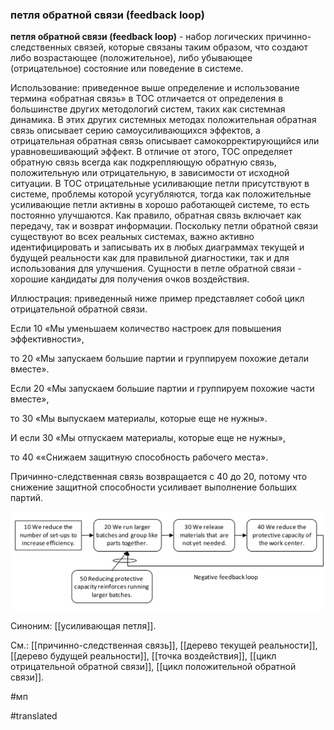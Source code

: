 ### петля обратной связи (feedback loop)

**петля обратной связи (feedback loop)** - набор логических причинно-следственных связей, которые связаны таким образом, что создают либо возрастающее (положительное), либо убывающее (отрицательное) состояние или поведение в системе.

Использование: приведенное выше определение и использование термина «обратная связь» в ТОС отличается от определения в большинстве других методологий систем, таких как системная динамика. В этих других системных методах положительная обратная связь описывает серию самоусиливающихся эффектов, а отрицательная обратная связь описывает самокорректирующийся или уравновешивающий эффект. В отличие от этого, TOC определяет обратную связь всегда как подкрепляющую обратную связь, положительную или отрицательную, в зависимости от исходной ситуации. В TOC отрицательные усиливающие петли присутствуют в системе, проблемы которой усугубляются, тогда как положительные усиливающие петли активны в хорошо работающей системе, то есть постоянно улучшаются. Как правило, обратная связь включает как передачу, так и возврат информации. Поскольку петли обратной связи существуют во всех реальных системах, важно активно идентифицировать и записывать их в любых диаграммах текущей и будущей реальности как для правильной диагностики, так и для использования для улучшения. Сущности в петле обратной связи - хорошие кандидаты для получения очков воздействия.

Иллюстрация: приведенный ниже пример представляет собой цикл отрицательной обратной связи.

Если 10 «Мы уменьшаем количество настроек для повышения эффективности»,

то 20 «Мы запускаем большие партии и группируем похожие детали вместе».

Если 20 «Мы запускаем большие партии и группируем похожие части вместе»,

то 30 «Мы выпускаем материалы, которые еще не нужны».

И если 30 «Мы отпускаем материалы, которые еще не нужны»,

то 40 ««Снижаем защитную способность рабочего места».

Причинно-следственная связь возвращается с 40 до 20, потому что снижение защитной способности усиливает выполнение больших партий.

![](images/image50.png)

Синоним: [[усиливающая петля]].

См.: [[причинно-следственная связь]], [[дерево текущей реальности]], [[дерево будущей реальности]], [[точка воздействия]], [[цикл отрицательной обратной связи]], [[цикл положительной обратной связи]].

#мп

#translated
